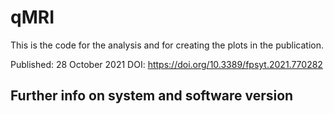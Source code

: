 # qMRI

This is the code for the analysis and for creating the plots in the publication.

Published: 28 October 2021
DOI: https://doi.org/10.3389/fpsyt.2021.770282

## Further info on system and software version




